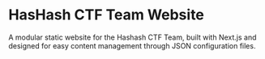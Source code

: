 # HasHash CTF Team Website

A modular static website for the Hashash CTF Team, built with Next.js and designed for easy content management through JSON configuration files.
